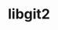 ---
title: "libgit2"
layout: cache
categories: [package, develop-2024-08-04]
meta: {"versions": ["1.5.2", "1.6.4", "1.8.0"], "compilers": ["apple-clang@=15.0.0", "gcc@=10.2.1", "gcc@=11.4.0", "gcc@=7.5.0", "gcc@=9.4.0", "oneapi@=2024.2.0"], "oss": ["centos7", "ubuntu18.04", "ubuntu20.04", "ubuntu22.04", "ventura"], "platforms": ["darwin", "linux"], "targets": ["aarch64", "neoverse_v1", "neoverse_v2", "ppc64le", "x86_64_v3"], "stacks": ["developer-tools-manylinux2014", "e4s-neoverse-v2", "e4s-neoverse_v1", "e4s-oneapi", "e4s-power", "ml-darwin-aarch64-mps", "ml-linux-x86_64-cpu", "ml-linux-x86_64-cuda", "ml-linux-x86_64-rocm", "radiuss", "root", "tutorial"], "num_specs": 11, "num_specs_by_stack": {"ml-darwin-aarch64-mps": 1, "root": 11, "developer-tools-manylinux2014": 1, "radiuss": 1, "e4s-power": 1, "e4s-neoverse_v1": 1, "e4s-neoverse-v2": 1, "tutorial": 1, "ml-linux-x86_64-cuda": 1, "ml-linux-x86_64-rocm": 1, "ml-linux-x86_64-cpu": 1, "e4s-oneapi": 1}}
spec_details: [{"hash": "cha5yqpu2ednu2eyey7iamrikime6ylm", "compiler": "apple-clang@=15.0.0", "versions": ["1.8.0"], "os": "ventura", "platform": "darwin", "target": "aarch64", "variants": ["build_system=cmake", "build_type=Release", "~curl", "generator=make", "https=system", "~ipo", "+mmap", "+ssh"], "stacks": ["ml-darwin-aarch64-mps", "root"], "size": "-", "tarball": "https://binaries.spack.io/releases/develop-2024-08-04/build_cache/darwin-ventura-aarch64/apple-clang-15.0.0/libgit2-1.8.0/darwin-ventura-aarch64-apple-clang-15.0.0-libgit2-1.8.0-cha5yqpu2ednu2eyey7iamrikime6ylm.spack"}, {"hash": "cqg53ckmie624xcoo62vwqeazqsg2bx2", "compiler": "gcc@=10.2.1", "versions": ["1.8.0"], "os": "centos7", "platform": "linux", "target": "x86_64_v3", "variants": ["build_system=cmake", "build_type=Release", "~curl", "generator=make", "https=system", "~ipo", "+mmap", "+ssh"], "stacks": ["root", "developer-tools-manylinux2014"], "size": "-", "tarball": "https://binaries.spack.io/releases/develop-2024-08-04/build_cache/linux-centos7-x86_64_v3/gcc-10.2.1/libgit2-1.8.0/linux-centos7-x86_64_v3-gcc-10.2.1-libgit2-1.8.0-cqg53ckmie624xcoo62vwqeazqsg2bx2.spack"}, {"hash": "fsnkwlg7fb5fek4rlihty62gjgrhbxlj", "compiler": "gcc@=7.5.0", "versions": ["1.8.0"], "os": "ubuntu18.04", "platform": "linux", "target": "x86_64_v3", "variants": ["build_system=cmake", "build_type=Release", "~curl", "generator=make", "https=system", "~ipo", "+mmap", "+ssh"], "stacks": ["radiuss", "root"], "size": "-", "tarball": "https://binaries.spack.io/releases/develop-2024-08-04/build_cache/linux-ubuntu18.04-x86_64_v3/gcc-7.5.0/libgit2-1.8.0/linux-ubuntu18.04-x86_64_v3-gcc-7.5.0-libgit2-1.8.0-fsnkwlg7fb5fek4rlihty62gjgrhbxlj.spack"}, {"hash": "wcdewkgkxedbz67fgbge6a56p7zvxpf6", "compiler": "gcc@=9.4.0", "versions": ["1.8.0"], "os": "ubuntu20.04", "platform": "linux", "target": "ppc64le", "variants": ["build_system=cmake", "build_type=Release", "~curl", "generator=make", "https=system", "~ipo", "+mmap", "+ssh"], "stacks": ["e4s-power", "root"], "size": "-", "tarball": "https://binaries.spack.io/releases/develop-2024-08-04/build_cache/linux-ubuntu20.04-ppc64le/gcc-9.4.0/libgit2-1.8.0/linux-ubuntu20.04-ppc64le-gcc-9.4.0-libgit2-1.8.0-wcdewkgkxedbz67fgbge6a56p7zvxpf6.spack"}, {"hash": "texe7rx27rikhd74u3g5mjyuo2i4pxts", "compiler": "gcc@=11.4.0", "versions": ["1.8.0"], "os": "ubuntu22.04", "platform": "linux", "target": "neoverse_v1", "variants": ["build_system=cmake", "build_type=Release", "~curl", "generator=make", "https=system", "~ipo", "+mmap", "+ssh"], "stacks": ["e4s-neoverse_v1", "root"], "size": "-", "tarball": "https://binaries.spack.io/releases/develop-2024-08-04/build_cache/linux-ubuntu22.04-neoverse_v1/gcc-11.4.0/libgit2-1.8.0/linux-ubuntu22.04-neoverse_v1-gcc-11.4.0-libgit2-1.8.0-texe7rx27rikhd74u3g5mjyuo2i4pxts.spack"}, {"hash": "3l7by4zts4dyqwwwmd7wzrtt4ak5u65n", "compiler": "gcc@=11.4.0", "versions": ["1.8.0"], "os": "ubuntu22.04", "platform": "linux", "target": "neoverse_v2", "variants": ["build_system=cmake", "build_type=Release", "~curl", "generator=make", "https=system", "~ipo", "+mmap", "+ssh"], "stacks": ["e4s-neoverse-v2", "root"], "size": "-", "tarball": "https://binaries.spack.io/releases/develop-2024-08-04/build_cache/linux-ubuntu22.04-neoverse_v2/gcc-11.4.0/libgit2-1.8.0/linux-ubuntu22.04-neoverse_v2-gcc-11.4.0-libgit2-1.8.0-3l7by4zts4dyqwwwmd7wzrtt4ak5u65n.spack"}, {"hash": "tb73dummfl5bynofdglfz2ngvonpjwg7", "compiler": "gcc@=11.4.0", "versions": ["1.8.0"], "os": "ubuntu22.04", "platform": "linux", "target": "x86_64_v3", "variants": ["build_system=cmake", "build_type=Release", "~curl", "generator=make", "https=system", "~ipo", "+mmap", "+ssh"], "stacks": ["root"], "size": "-", "tarball": "https://binaries.spack.io/releases/develop-2024-08-04/build_cache/linux-ubuntu22.04-x86_64_v3/gcc-11.4.0/libgit2-1.8.0/linux-ubuntu22.04-x86_64_v3-gcc-11.4.0-libgit2-1.8.0-tb73dummfl5bynofdglfz2ngvonpjwg7.spack"}, {"hash": "wwew7m4o5qj3chsrmvx5v3ukbb5n7shc", "compiler": "gcc@=11.4.0", "versions": ["1.5.2"], "os": "ubuntu22.04", "platform": "linux", "target": "x86_64_v3", "variants": ["build_system=cmake", "build_type=Release", "~curl", "generator=make", "https=system", "~ipo", "+mmap", "+ssh"], "stacks": ["tutorial", "root"], "size": "-", "tarball": "https://binaries.spack.io/releases/develop-2024-08-04/build_cache/linux-ubuntu22.04-x86_64_v3/gcc-11.4.0/libgit2-1.5.2/linux-ubuntu22.04-x86_64_v3-gcc-11.4.0-libgit2-1.5.2-wwew7m4o5qj3chsrmvx5v3ukbb5n7shc.spack"}, {"hash": "hycibzh7fhvy73eic7gvbe2u7phwxtob", "compiler": "gcc@=11.4.0", "versions": ["1.6.4"], "os": "ubuntu22.04", "platform": "linux", "target": "x86_64_v3", "variants": ["build_system=cmake", "build_type=Release", "~curl", "generator=make", "https=system", "~ipo", "+mmap", "+ssh"], "stacks": ["root"], "size": "-", "tarball": "https://binaries.spack.io/releases/develop-2024-08-04/build_cache/linux-ubuntu22.04-x86_64_v3/gcc-11.4.0/libgit2-1.6.4/linux-ubuntu22.04-x86_64_v3-gcc-11.4.0-libgit2-1.6.4-hycibzh7fhvy73eic7gvbe2u7phwxtob.spack"}, {"hash": "sohypnggqap4invbmxlbgae7nuxwqe5n", "compiler": "gcc@=11.4.0", "versions": ["1.8.0"], "os": "ubuntu22.04", "platform": "linux", "target": "x86_64_v3", "variants": ["build_system=cmake", "build_type=Release", "~curl", "generator=make", "https=system", "~ipo", "+mmap", "+ssh"], "stacks": ["ml-linux-x86_64-cuda", "ml-linux-x86_64-rocm", "root", "ml-linux-x86_64-cpu"], "size": "-", "tarball": "https://binaries.spack.io/releases/develop-2024-08-04/build_cache/linux-ubuntu22.04-x86_64_v3/gcc-11.4.0/libgit2-1.8.0/linux-ubuntu22.04-x86_64_v3-gcc-11.4.0-libgit2-1.8.0-sohypnggqap4invbmxlbgae7nuxwqe5n.spack"}, {"hash": "ha23jnplq5lqf4x4vkyyngzjdarxurz4", "compiler": "oneapi@=2024.2.0", "versions": ["1.8.0"], "os": "ubuntu22.04", "platform": "linux", "target": "x86_64_v3", "variants": ["build_system=cmake", "build_type=Release", "~curl", "generator=make", "https=system", "~ipo", "+mmap", "+ssh"], "stacks": ["root", "e4s-oneapi"], "size": "-", "tarball": "https://binaries.spack.io/releases/develop-2024-08-04/build_cache/linux-ubuntu22.04-x86_64_v3/oneapi-2024.2.0/libgit2-1.8.0/linux-ubuntu22.04-x86_64_v3-oneapi-2024.2.0-libgit2-1.8.0-ha23jnplq5lqf4x4vkyyngzjdarxurz4.spack"}]
---